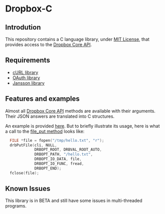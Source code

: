 # Dropbox-C

## Introdution

This repository contains a C language library, under [MIT License](https://github.com/Dwii/Dropbox-C/blob/master/LICENSE), that provides access to the [Dropbox Core API](https://www.dropbox.com/developers/core/docs).

## Requirements

* [cURL library](http://curl.haxx.se/libcurl/)
* [OAuth library](http://liboauth.sourceforge.net/)
* [Jansson library](http://www.digip.org/jansson/)

## Features and examples
Almost all [Dropbox Core API](https://www.dropbox.com/developers/core/docs) methods are available with their arguments. Their JSON answers are translated into C structures.

An example is provided [here](https://github.com/Dwii/Dropbox-C/blob/master/Dropbox/example/example.c). But to briefly illustrate its usage, here is what a call to the [file_put method](https://www.dropbox.com/developers/core/docs#files_put) looks like:

```c
  FILE *file = fopen("/tmp/hello.txt", "r"); 
  drbPutFile(cli, NULL,
             DRBOPT_ROOT, DRBVAL_ROOT_AUTO,
             DRBOPT_PATH, "/hello.txt",
             DRBOPT_IO_DATA, file,
             DRBOPT_IO_FUNC, fread,
             DRBOPT_END);
  fclose(file);
```

## Known Issues
This library is in BETA and still have some issues in multi-threaded programs.
